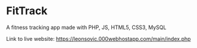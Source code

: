 # FitTrack

A fitness tracking app made with PHP, JS, HTML5, CSS3, MySQL

Link to live website: https://leonsovic.000webhostapp.com/main/index.php
